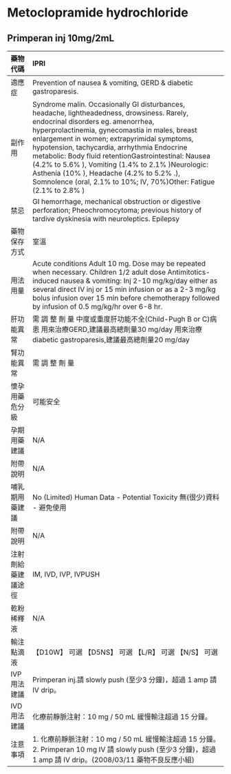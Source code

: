 # Metoclopramide hydrochloride

## Primperan inj 10mg/2mL

| 藥物代碼           | IPRI                                                                                                                                                                                                                                                                                                                                                                                                                                                                                                             |
|:-------------------|:-----------------------------------------------------------------------------------------------------------------------------------------------------------------------------------------------------------------------------------------------------------------------------------------------------------------------------------------------------------------------------------------------------------------------------------------------------------------------------------------------------------------|
| 適應症             | Prevention of nausea & vomiting, GERD & diabetic gastroparesis.                                                                                                                                                                                                                                                                                                                                                                                                                                                  |
| 副作用             | Syndrome malin. Occasionally GI disturbances, headache, lightheadedness, drowsiness. Rarely, endocrinal disorders eg. amenorrhea, hyperprolactinemia, gynecomastia in males, breast enlargement in women; extrapyrimidal symptoms, hypotension, tachycardia, arrhythmia Endocrine metabolic: Body fluid retentionGastrointestinal: Nausea (4.2% to 5.6% ), Vomiting (1.4% to 2.1% )Neurologic: Asthenia (10% ), Headache (4.2% to 5.2% .), Somnolence (oral, 2.1% to 10%; IV, 70%)Other: Fatigue (2.1% to 2.8% ) |
| 禁忌               | GI hemorrhage, mechanical obstruction or digestive perforation; Pheochromocytoma; previous history of tardive dyskinesia with neuroleptics. Epilepsy                                                                                                                                                                                                                                                                                                                                                             |
| 藥物保存方式       | 室溫                                                                                                                                                                                                                                                                                                                                                                                                                                                                                                             |
| 用法用量           | Acute conditions Adult 10 mg. Dose may be repeated when necessary. Children 1/2 adult dose Antimitotics-induced nausea & vomiting: Inj 2-10 mg/kg/day either as several direct IV inj or 15 min infusion or as a 2-3 mg/kg bolus infusion over 15 min before chemotherapy followed by infusion of 0.5 mg/kg/hr over 6-8 hr.                                                                                                                                                                                      |
| 肝功能異常         | 需 調 整 劑 量  中度或重度肝功能不全(Child-Pugh B or C)病患 用來治療GERD,建議最高總劑量30 mg/day 用來治療diabetic gastroparesis,建議最高總劑量20 mg/day                                                                                                                                                                                                                                                                                                                                                          |
| 腎功能異常         | 需 調 整 劑 量                                                                                                                                                                                                                                                                                                                                                                                                                                                                                                   |
| 懷孕用藥危分級     | 可能安全                                                                                                                                                                                                                                                                                                                                                                                                                                                                                                         |
| 孕期用藥建議       | N/A                                                                                                                                                                                                                                                                                                                                                                                                                                                                                                              |
| 附帶說明           | N/A                                                                                                                                                                                                                                                                                                                                                                                                                                                                                                              |
| 哺乳期用藥建議     | No (Limited) Human Data - Potential Toxicity 無(很少)資料 - 避免使用                                                                                                                                                                                                                                                                                                                                                                                                                                             |
| 附帶說明           | N/A                                                                                                                                                                                                                                                                                                                                                                                                                                                                                                              |
| 注射劑給藥建議途徑 | IM, IVD, IVP, IVPUSH                                                                                                                                                                                                                                                                                                                                                                                                                                                                                             |
| 乾粉稀釋液         | N/A                                                                                                                                                                                                                                                                                                                                                                                                                                                                                                              |
| 輸注點滴液         | 【D10W】 可選  【D5NS】 可選  【L/R】 可選  【N/S】 可選                                                                                                                                                                                                                                                                                                                                                                                                                                                         |
| IVP 用法建議       | Primperan inj.請 slowly push (至少3 分鐘)，超過 1 amp 請 IV drip。                                                                                                                                                                                                                                                                                                                                                                                                                                               |
| IVD 用法建議       | 化療前靜脈注射：10 mg / 50 mL 緩慢輸注超過 15 分鐘。                                                                                                                                                                                                                                                                                                                                                                                                                                                             |
| 注意事項           | 1. 化療前靜脈注射：10 mg / 50 mL 緩慢輸注超過 15 分鐘。 2. Primperan 10 mg IV 請 slowly push (至少3 分鐘)，超過 1 amp 請 IV drip。(2008/03/11 藥物不良反應小組)                                                                                                                                                                                                                                                                                                                                                  |

